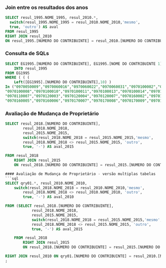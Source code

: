 
### Join entre os resultados dos anos
```sql
SELECT resul_1995.NOME_1995, resul_2010.*, 
  switch(resul_1995.NOME_1995 = resul_2010.NOME_2010,'mesmo',
  true, 'outro') AS aval
FROM resul_1995  
RIGHT JOIN resul_2010 
ON resul_1995.[NUMERO DO CONTRIBUINTE] = resul_2010.[NUMERO DO CONTRIBUINTE];
```

### Consulta de SQLs
```sql
SELECT EG1995.[NUMERO DO CONTRIBUINTE], EG1995.[NOME DO CONTRIBUINTE 1] AS NOME_1995
    INTO resul_1995
FROM EG1995
WHERE ( ( ( 
    Left([EG1995].[NUMERO DO CONTRIBUINTE],10) ) 
In ("0970050009","0970060016","0970060022","0970060031","0970100002","0970100005",
"0970100008","0970100010","0970100011","0970100013","0970100014","0970110005","0970110006",
"0970110007","0970120003","0970120004","0970120007","0970160002","0970160003","0970160004",
"0970160005","0970160006","0970170007","0970170008","0970170009","0970180013")));

```

### Avaliação de Mudança de Proprietário
```sql
SELECT resul_2018.[NUMERO DO CONTRIBUINTE],
		resul_2018.NOME_2018, 
		resul_2015.NOME_2015, 
		switch(resul_2018.NOME_2018 = resul_2015.NOME_2015,'mesmo',
		resul_2018.NOME_2018 <> resul_2015.NOME_2015, 'outro',
		true, '-') AS aval_2015

FROM resul_2018 
	RIGHT JOIN resul_2015 
	ON resul_2018.[NUMERO DO CONTRIBUINTE] = resul_2015.[NUMERO DO CONTRIBUINTE];```

#### Avaliação de Mudança de Proprietário - versão multiplas tabelas
```sql	
SELECT qry01.*, resul_2010.NOME_2010,
	switch(resul_2018.NOME_2018 = resul_2010.NOME_2010,'mesmo',
		resul_2018.NOME_2018 <> resul_2010.NOME_2010, 'outro',
		true, '-') AS aval_2010

FROM (SELECT resul_2018.[NUMERO DO CONTRIBUINTE],
			resul_2018.NOME_2018, 
			resul_2015.NOME_2015, 
			switch(resul_2018.NOME_2018 = resul_2015.NOME_2015,'mesmo',
			resul_2018.NOME_2018 <> resul_2015.NOME_2015, 'outro',
			true, '-') AS aval_2015

	FROM resul_2018 
		RIGHT JOIN resul_2015
		ON resul_2018.[NUMERO DO CONTRIBUINTE] = resul_2015.[NUMERO DO CONTRIBUINTE]) AS qry01

RIGHT JOIN resul_2010 ON qry01.[NUMERO DO CONTRIBUINTE] = resul_2010.[NUMERO DO CONTRIBUINTE]
;
```
